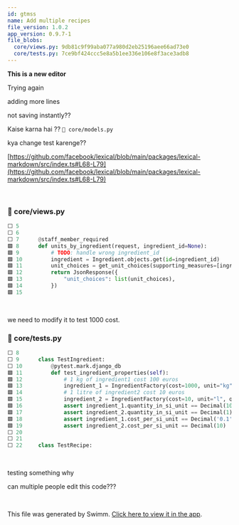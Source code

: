 ```yaml
---
id: gtmss
name: Add multiple recipes
file_version: 1.0.2
app_version: 0.9.7-1
file_blobs:
  core/views.py: 9db81c9f99aba077a980d2eb25196aee66ad73e0
  core/tests.py: 7ce9bf424ccc5e8a5b1ee336e106e8f3ace3adb8
---
```


**This is a new editor**

Trying again

adding more lines

not saving instantly??

Kaise karna hai ?? `📄 core/models.py`

kya change test karenge??




[https://github.com/facebook/lexical/blob/main/packages/lexical-markdown/src/index.ts#L68-L79](https://github.com/facebook/lexical/blob/main/packages/lexical-markdown/src/index.ts#L68-L79)




<br/>



<!-- NOTE-swimm-snippet: the lines below link your snippet to Swimm -->
### 📄 core/views.py
```python
⬜ 5      
⬜ 6      
⬜ 7      @staff_member_required
🟩 8      def units_by_ingredient(request, ingredient_id=None):
🟩 9          # TODO: handle wrong ingredient_id
🟩 10         ingredient = Ingredient.objects.get(id=ingredient_id)
🟩 11         unit_choices = get_unit_choices(supporting_measures=[ingredient.measure_obj])
🟩 12         return JsonResponse({
🟩 13             "unit_choices": list(unit_choices),
🟩 14         })
🟩 15     
```

<br/>

we need to modify it to test 1000 cost.
<!-- NOTE-swimm-snippet: the lines below link your snippet to Swimm -->
### 📄 core/tests.py
```python
⬜ 8      
⬜ 9      class TestIngredient:
⬜ 10         @pytest.mark.django_db
🟩 11         def test_ingredient_properties(self):
🟩 12             # 1 kg of ingredient1 cost 100 euros
🟩 13             ingredient_1 = IngredientFactory(cost=1000, unit="kg", quantity=1)
🟩 14             # 1 litre of ingredient2 cost 10 euros
🟩 15             ingredient_2 = IngredientFactory(cost=10, unit="l", quantity=1)
🟩 16             assert ingredient_1.quantity_in_si_unit == Decimal(10000)
🟩 17             assert ingredient_2.quantity_in_si_unit == Decimal(1)
🟩 18             assert ingredient_1.cost_per_si_unit == Decimal('0.1')
🟩 19             assert ingredient_2.cost_per_si_unit == Decimal(10)
⬜ 20     
⬜ 21     
⬜ 22     class TestRecipe:
```

<br/>

testing something why




can multiple people edit this code???




<br/>

This file was generated by Swimm. [Click here to view it in the app](https://app.swimm.io/repos/Z2l0aHViJTNBJTNBcmVjaXBlcyUzQSUzQWFudWppc20=/docs/gtmss).